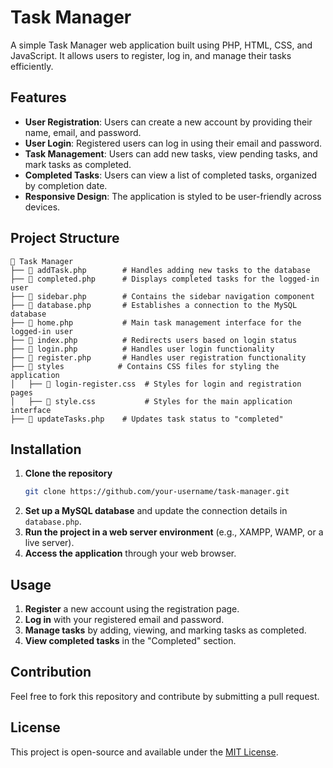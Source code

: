 # Task Manager

A simple Task Manager web application built using PHP, HTML, CSS, and JavaScript. It allows users to register, log in, and manage their tasks efficiently.

## Features
- **User Registration**: Users can create a new account by providing their name, email, and password.
- **User Login**: Registered users can log in using their email and password.
- **Task Management**: Users can add new tasks, view pending tasks, and mark tasks as completed.
- **Completed Tasks**: Users can view a list of completed tasks, organized by completion date.
- **Responsive Design**: The application is styled to be user-friendly across devices.

## Project Structure
```
📂 Task Manager
├── 📄 addTask.php        # Handles adding new tasks to the database
├── 📄 completed.php      # Displays completed tasks for the logged-in user
├── 📄 sidebar.php        # Contains the sidebar navigation component
├── 📄 database.php       # Establishes a connection to the MySQL database
├── 📄 home.php           # Main task management interface for the logged-in user
├── 📄 index.php          # Redirects users based on login status
├── 📄 login.php          # Handles user login functionality
├── 📄 register.php       # Handles user registration functionality
├── 📂 styles            # Contains CSS files for styling the application
│   ├── 📄 login-register.css  # Styles for login and registration pages
│   ├── 📄 style.css           # Styles for the main application interface
├── 📄 updateTasks.php    # Updates task status to "completed"
```

## Installation
1. **Clone the repository**
   ```sh
   git clone https://github.com/your-username/task-manager.git
   ```
2. **Set up a MySQL database** and update the connection details in `database.php`.
3. **Run the project in a web server environment** (e.g., XAMPP, WAMP, or a live server).
4. **Access the application** through your web browser.

## Usage
1. **Register** a new account using the registration page.
2. **Log in** with your registered email and password.
3. **Manage tasks** by adding, viewing, and marking tasks as completed.
4. **View completed tasks** in the "Completed" section.

## Contribution
Feel free to fork this repository and contribute by submitting a pull request.

## License
This project is open-source and available under the [MIT License](LICENSE).
